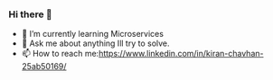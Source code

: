 ### Hi there 👋


- 🌱 I’m currently learning  Microservices
- 💬 Ask me about anything Ill try to solve.
- 📫 How to reach me:https://www.linkedin.com/in/kiran-chavhan-25ab50169/ 


